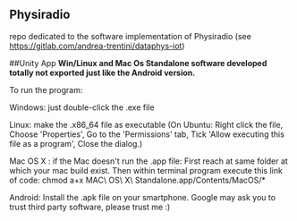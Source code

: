 ## Physiradio
repo dedicated to the software implementation of Physiradio (see https://gitlab.com/andrea-trentini/dataphys-iot)

##Unity App
**Win/Linux and Mac Os Standalone software developed totally not exported just like the Android version.**

To run the program:

Windows: just double-click the .exe file

Linux: make the .x86_64 file as executable (On Ubuntu: Right click the file, Choose 'Properties', Go to the 'Permissions' tab, Tick 'Allow executing this file as a program',  Close the dialog.)

Mac OS X : if the Mac doesn't run the .app file:
	 First reach at same folder at which your mac build exist. Then within terminal program execute this link of code:  chmod a+x MAC\ OS\ X\ Standalone.app/Contents/MacOS/*

Android: Install the .apk file on your smartphone. Google may ask you to trust third party software, please trust me :) 

